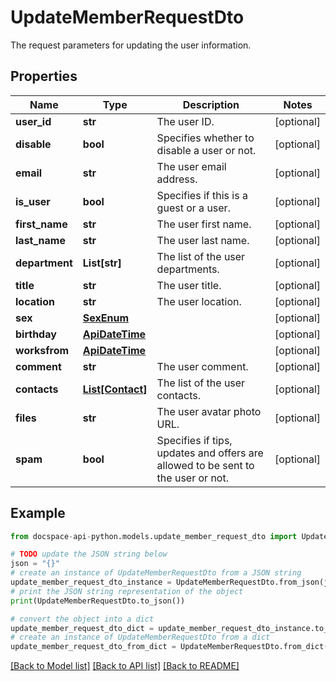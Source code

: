# UpdateMemberRequestDto
The request parameters for updating the user information.

## Properties

Name | Type | Description | Notes
------------ | ------------- | ------------- | -------------
**user_id** | **str** | The user ID. | [optional] 
**disable** | **bool** | Specifies whether to disable a user or not. | [optional] 
**email** | **str** | The user email address. | [optional] 
**is_user** | **bool** | Specifies if this is a guest or a user. | [optional] 
**first_name** | **str** | The user first name. | [optional] 
**last_name** | **str** | The user last name. | [optional] 
**department** | **List[str]** | The list of the user departments. | [optional] 
**title** | **str** | The user title. | [optional] 
**location** | **str** | The user location. | [optional] 
**sex** | [**SexEnum**](SexEnum.md) |  | [optional] 
**birthday** | [**ApiDateTime**](ApiDateTime.md) |  | [optional] 
**worksfrom** | [**ApiDateTime**](ApiDateTime.md) |  | [optional] 
**comment** | **str** | The user comment. | [optional] 
**contacts** | [**List[Contact]**](Contact.md) | The list of the user contacts. | [optional] 
**files** | **str** | The user avatar photo URL. | [optional] 
**spam** | **bool** | Specifies if tips, updates and offers are allowed to be sent to the user or not. | [optional] 

## Example

```python
from docspace-api-python.models.update_member_request_dto import UpdateMemberRequestDto

# TODO update the JSON string below
json = "{}"
# create an instance of UpdateMemberRequestDto from a JSON string
update_member_request_dto_instance = UpdateMemberRequestDto.from_json(json)
# print the JSON string representation of the object
print(UpdateMemberRequestDto.to_json())

# convert the object into a dict
update_member_request_dto_dict = update_member_request_dto_instance.to_dict()
# create an instance of UpdateMemberRequestDto from a dict
update_member_request_dto_from_dict = UpdateMemberRequestDto.from_dict(update_member_request_dto_dict)
```
[[Back to Model list]](../README.md#documentation-for-models) [[Back to API list]](../README.md#documentation-for-api-endpoints) [[Back to README]](../README.md)


